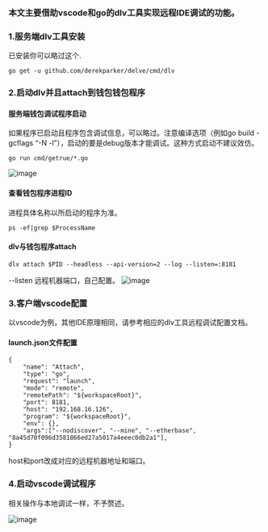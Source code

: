 ### 本文主要借助vscode和go的dlv工具实现远程IDE调试的功能。

### 1.服务端dlv工具安装

已安装你可以略过这个.
```
go get -u github.com/derekparker/delve/cmd/dlv
```


### 2.启动dlv并且attach到钱包钱包程序

#### 服务端钱包调试程序启动

如果程序已启动且程序包含调试信息，可以略过。注意编译选项（例如go build -gcflags “-N -l”），启动的要是debug版本才能调试。这种方式启动不建议效仿。
```
go run cmd/getrue/*.go
```
![image](https://raw.githubusercontent.com/wiki/yangguanglu/pics/runserverprogram.jpg)


#### 查看钱包程序进程ID

进程具体名称以所启动的程序为准。
```
ps -ef|grep $ProcessName
```

#### dlv与钱包程序attach

```
dlv attach $PID --headless --api-version=2 --log --listen=:8181
```
--listen 远程机器端口，自己配置。
![image](https://raw.githubusercontent.com/wiki/yangguanglu/pics/dlvattach.jpg)

### 3.客户端vscode配置

以vscode为例，其他IDE原理相同，请参考相应的dlv工具远程调试配置文档。

#### launch.json文件配置

``` 
{
    "name": "Attach",
    "type": "go",
    "request": "launch",
    "mode": "remote",
    "remotePath": "${workspaceRoot}",
    "port": 8181,
    "host": "192.168.16.126",
    "program": "${workspaceRoot}",
    "env": {},
    "args":["--nodiscover", "--mine", "--etherbase", "8a45d70f096d3581866ed27a5017a4eeec0db2a1"],
}
```
host和port改成对应的远程机器地址和端口。


### 4.启动vscode调试程序

相关操作与本地调试一样，不予赘述。

![image](https://raw.githubusercontent.com/wiki/yangguanglu/pics/debugvscode.jpg)


